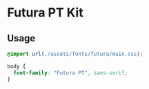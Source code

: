 # Futura PT Kit

## Usage

```css
@import url(./assets/fonts/futura/main.css);

body {
  font-family: "Futura PT", sans-serif;
}
```
